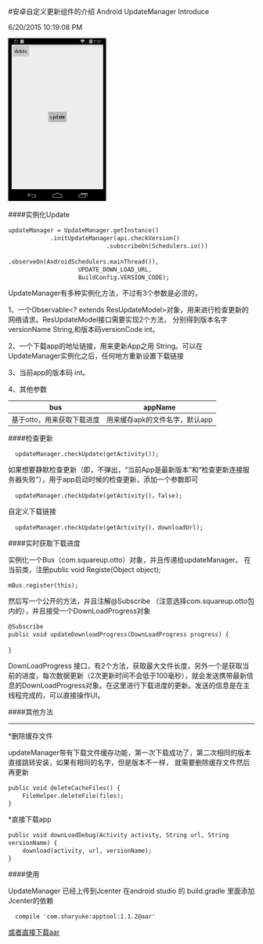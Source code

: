 #安卓自定义更新组件的介绍
Android UpdateManager Introduce

6/20/2015 10:19:08 PM 

![view](view.gif)

####实例化Update


	updateManager = UpdateManager.getInstance()
                .initUpdateManager(api.checkVersion()
                                .subscribeOn(Schedulers.io())
                                .observeOn(AndroidSchedulers.mainThread()),
                        UPDATE_DOWN_LOAD_URL,
                        BuildConfig.VERSION_CODE);

UpdateManager有多种实例化方法，不过有3个参数是必须的，

1、一个Observable<? extends ResUpdateModel>对象，用来进行检查更新的网络请求。ResUpdateModel接口需要实现2个方法，
分别得到版本名字versionName String,和版本码versionCode int。

2、一个下载app的地址链接，用来更新App之用 String。可以在UpdateManager实例化之后，任何地方重新设置下载链接

3、当前app的版本码 int。

4、其他参数

| bus |appName|
|:---:|:----:|
|基于otto，用来获取下载进度|用来缓存apk的文件名字，默认app|

####检查更新

	  updateManager.checkUpdate(getActivity());

如果想要静默检查更新（即，不弹出，“当前App是最新版本”和“检查更新连接服务器失败”），用于app启动时候的检查更新，添加一个参数即可

	  updateManager.checkUpdate(getActivity()，false);

自定义下载链接

	  updateManager.checkUpdate(getActivity()，downloadUrl);

####实时获取下载进度

实例化一个Bus（com.squareup.otto）对象，并且传递给updateManager。
在当前类，注册public void Registe(Object object);

	mBus.register(this);

然后写一个公开的方法，并且注解@Subscribe （注意选择com.squareup.otto包内的），并且接受一个DownLoadProgress对象

    @Subscribe
    public void updateDownloadProgress(DownLoadProgress progress) {
        
    }

DownLoadProgress 接口，有2个方法，获取最大文件长度，另外一个是获取当前的进度，每次数据更新（2次更新时间不会低于100毫秒），就会发送携带最新信息的DownLoadProgress对象。在这里进行下载进度的更新。发送的信息是在主线程完成的，可以直接操作UI。


####其他方法

---
*删除缓存文件

updateManager带有下载文件缓存功能，第一次下载成功了，第二次相同的版本直接跳转安装，如果有相同的名字，但是版本不一样，
就需要删除缓存文件然后再更新

    public void deleteCacheFiles() {
        FileHelper.deleteFile(files);
    }

*直接下载app

    public void downLoadDebug(Activity activity, String url, String versionName) {
        download(activity, url, versionName);
    }

####使用 

UpdateManager 已经上传到Jcenter 在android studio 的 build.gradle 里面添加Jcenter的依赖

	  compile 'com.sharyuke:apptool:1.1.2@aar'

[或者直接下载aar](https://bintray.com/artifact/download/sharyuke/maven/com/sharyuke/apptool/1.1.4/apptool-1.1.4.aar)